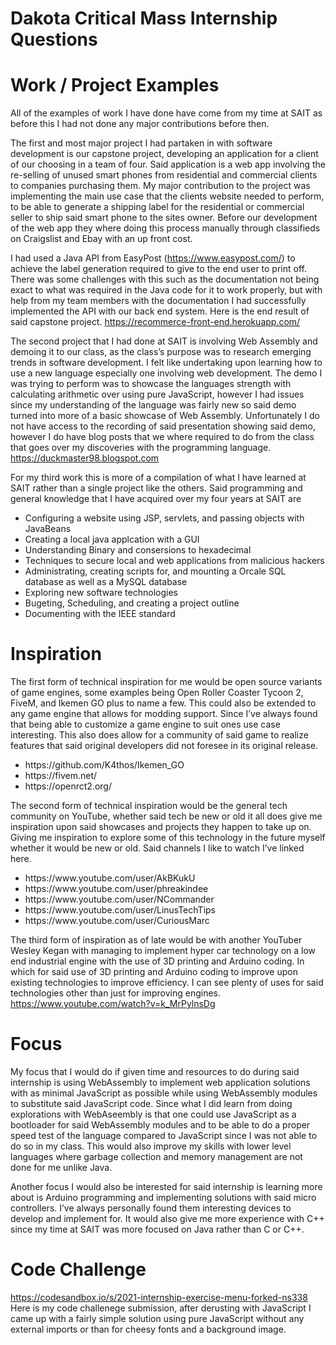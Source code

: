 # Dakota Critical Mass Internship Questions

# Work / Project Examples
All of the examples of work I have done have come from my time at SAIT as before this I had not done any major contributions before then.

The first and most major project I had partaken in with software development is our capstone project, developing an application for a client of our choosing in a team of four. Said application is a web app involving the re-selling of unused smart phones from residential and commercial clients to companies purchasing them. My major contribution to the project was implementing the main use case that the clients website needed to perform, to be able to generate a shipping label for the residential or commercial seller to ship said smart phone to the sites owner. Before our development of the web app they where doing this process manually through classifieds on Craigslist and Ebay with an up front cost.

I had used a Java API from EasyPost (https://www.easypost.com/) to achieve the label generation required to give to the end user to print off. There was some challenges with this such as the documentation not being exact to what was required in the Java code for it to work properly, but with help from my team members with the documentation I had successfully implemented the API with our back end system. Here is the end result of said capstone project. https://recommerce-front-end.herokuapp.com/

The second project that I had done at SAIT is involving Web Assembly and demoing it to our class, as the class’s purpose was to research emerging trends in software development. I felt like undertaking upon learning how to use a new language especially one involving web development. The demo I was trying to perform was to showcase the languages strength with calculating arithmetic over using pure JavaScript, however I had issues since my understanding of the language was fairly new so said demo turned into more of a basic showcase of Web Assembly. Unfortunately I do not have access to the recording of said presentation showing said demo, however I do have blog posts that we where required to do from the class that goes over my discoveries with the programming language. https://duckmaster98.blogspot.com

For my third work this is more of a compilation of what I have learned at SAIT rather than a single project like the others. Said programming and general knowledge that I have acquired over my four years at SAIT are
<ul>
  <li>Configuring a website using JSP, servlets, and passing objects with JavaBeans</li>
  <li>Creating a local java applcation with a GUI</li>
  <li>Understanding Binary and consersions to hexadecimal</li>
  <li>Techniques to secure local and web applications from malicious hackers</li>
  <li>Administrating, creating scripts for, and mounting a Orcale SQL database as well as a MySQL database</li>
  <li>Exploring new software technologies</li>
  <li>Bugeting, Scheduling, and creating a project outline</li>
  <li>Documenting with the IEEE standard</li>
</ul>

# Inspiration
The first form of technical inspiration for me would be open source variants of game engines, some examples being Open Roller Coaster Tycoon 2, FiveM, and Ikemen GO plus to name a few. This could also be extended to any game engine that allows for modding support. Since I’ve always found that being able to customize a game engine to suit ones use case interesting. This also does allow for a community of said game to realize features that said original developers did not foresee in its original release. 
<ul>
  <li>https://github.com/K4thos/Ikemen_GO</li>
  <li>https://fivem.net/</li>
  <li>https://openrct2.org/</li>
</ul>

The second form of technical inspiration would be the general tech community on YouTube, whether said tech be new or old it all does give me inspiration upon said showcases and projects they happen to take up on. Giving me inspiration to explore some of this technology in the future myself whether it would be new or old. Said channels I like to watch I’ve linked here.
<ul>
  <li>https://www.youtube.com/user/AkBKukU</li>
  <li>https://www.youtube.com/user/phreakindee</li>
  <li>https://www.youtube.com/user/NCommander</li>
  <li>https://www.youtube.com/user/LinusTechTips</li>
  <li>https://www.youtube.com/user/CuriousMarc</li>
</ul>

The third form of inspiration as of late would be with another YouTuber Wesley Kegan with managing to implement hyper car technology on a low end industrial engine with the use of 3D printing and Arduino coding. In which for said use of 3D printing and Arduino coding to improve upon existing technologies to improve efficiency. I can see plenty of uses for said technologies other than just for improving engines. https://www.youtube.com/watch?v=k_MrPylnsDg

# Focus
My focus that I would do if given time and resources to do during said internship is using WebAssembly to implement web application solutions with as minimal JavaScript as possible while using WebAssembly modules to substitute said JavaScript code. Since what I did learn from doing explorations with WebAseembly is that one could use JavaScript as a bootloader for said WebAssembly modules and to be able to do a proper speed test of the language compared to JavaScript since I was not able to do so in my class. This would also improve my skills with lower level languages where garbage collection and memory management are not done for me unlike Java.

Another focus I would also be interested for said internship is learning more about is Arduino programming and implementing solutions with said micro controllers. I’ve always personally found them interesting devices to develop and implement for. It would also give me more experience with C++ since my time at SAIT was more focused on Java rather than C or C++.

# Code Challenge
https://codesandbox.io/s/2021-internship-exercise-menu-forked-ns338
Here is my code challenege submission, after derusting with JavaScript I came up with a fairly simple solution using pure JavaScript without any external imports or than for cheesy fonts and a background image. 
